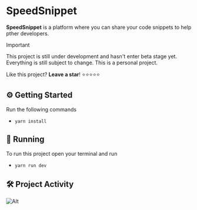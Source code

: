 # SpeedSnippet

**SpeedSnippet** is a platform where you can share your code snippets to help pther developers.

> [!IMPORTANT]  
> This project is still under development and hasn't enter beta stage yet. Everything is still subject to change. This is a personal project.

Like this project? **Leave a star**! ⭐⭐⭐⭐⭐

## ⚙️ Getting Started

Run the following commands

- `yarn install`

## 🚀 Running

To run this project open your terminal and run

- `yarn run dev`

## 🛠️ Project Activity

![Alt](https://repobeats.axiom.co/api/embed/3d19be24c0d5efeba949257cf2e915a12ab8c00f.svg "Repobeats analytics image")
